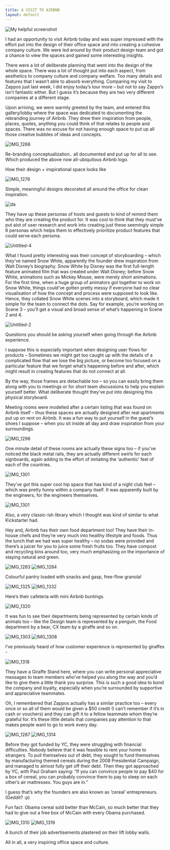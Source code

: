 ```yaml
---
title: A VISIT TO AIRBNB
layout: default
---
```


![My helpful screenshot](/assets/post7.jpg)<br>


I had an opportunity to visit Airbnb today and was super impressed with the effort put into the design of their office space and into creating a cohesive company culture. We were led around by their product design team and got a chance to view the spaces and gained some interesting insights.

There were a lot of deliberate planning that went into the design of the whole space. There was a lot of thought put into each aspect, from aesthetics to company culture and company welfare. Too many details and features that I wasn’t able to absorb everything. Comparing my visit to Zappos just last week, I did enjoy today’s tour more – but not to say Zappo’s isn’t fantastic either. But I guess it’s because they are two very different companies at a different stage.

Upon arriving, we were warmly greeted by the team, and entered this gallery/lobby where the space was dedicated to documenting the rebranding journey of Airbnb. They drew their inspiration from people, places, quotes, anything you could think of that relates to people and spaces. There was no excuse for not having enough space to put up all those creative bubbles of ideas and concepts.

<img class="alignnone size-full wp-image-126" src="https://wordsofasuperheroine.files.wordpress.com/2014/11/img_1266.jpg?w=640" alt="IMG_1266">

Re-branding conceptualization.. all documented and put up for all to see. Which produced the above now all-ubiquitous Airbnb logo.

How their design + inspirational space looks like

<img class="alignnone size-full wp-image-128" src="https://wordsofasuperheroine.files.wordpress.com/2014/11/img_1276.jpg?w=640" alt="IMG_1276">

Simple, meaningful designs decorated all around the office for clean inspiration.

<img class="alignnone size-full wp-image-152" src="https://wordsofasuperheroine.files.wordpress.com/2014/11/da.png?w=640" alt="da">

They have up these personas of hosts and guests to kind of remind them who they are creating the product for. It was cool to think that they must’ve put alot of user research and work into creating just these seemingly simple 6 personas which helps them to effectively prioritize product features that could serve each persona.

<img class="alignnone size-full wp-image-151" src="https://wordsofasuperheroine.files.wordpress.com/2014/11/untitled-4.png?w=640" alt="Untitled-4">

What I found pretty interesting was their concept of storyboarding – which they’ve named Snow White, apparently the founder drew inspiration from Walt Disney’s biography. Snow White by Disney was the first full-length feature animated film that was created under Walt Disney; before Snow White, animations such as Mickey Mouse, were merely short animations. For the first time, when a huge group of animators got together to work on Snow White, things could’ve gotten pretty messy if everyone had no clear visualisation of how the concept and process were supposed to look like. Hence, they collated Snow White scenes into a storyboard, which made it simple for the team to connect the dots. Say for example, you’re working on Scene 3 – you’ll get a visual and broad sense of what’s happening in Scene 2 and 4.

<img class="alignnone size-full wp-image-150" src="https://wordsofasuperheroine.files.wordpress.com/2014/11/untitled-2.png?w=640" alt="Untitled-2">

Questions you should be asking yourself when going through the Airbnb experience.

I suppose this is especially important when designing user flows for products – Sometimes we might get too caught up with the details of a complicated flow that we lose the big picture, or become too focused on a particular feature that we forget what’s happening before and after, which might result in creating features that do not connect at all.

By the way, those frames are detachable too – so you can easily bring them along with you to meetings or for short team discussions to help you explain yourself better. What deliberate thought they’ve put into designing this physical storyboard.

Meeting rooms were modelled after a certain listing that was found on Airbnb itself – thus these spaces are actually designed after real apartments put up on rent on Airbnb. It was a fun way to put yourself in the guest’s shoes I suppose – when you sit inside all day and draw inspiration from your surroundings.

<img class="alignnone size-full wp-image-133" src="https://wordsofasuperheroine.files.wordpress.com/2014/11/img_1296.jpg?w=640" alt="IMG_1296">

One minute detail of these rooms are actually these signs too – if you’ve noticed the black metal rails, they are actually different swirls for each signboards, again adding to the effort of imitating the ‘authentic’ feel of each of the countries.

<img class="alignnone size-full wp-image-135" src="https://wordsofasuperheroine.files.wordpress.com/2014/11/img_1301.jpg?w=640" alt="IMG_1301">

They’ve got this super cool hip space that has kind of a night club feel – which was pretty funny within a company itself. It was apparently built by the engineers, for the engineers themselves.

<img class="alignnone size-full wp-image-135" src="https://wordsofasuperheroine.files.wordpress.com/2014/11/img_1301.jpg?w=640" alt="IMG_1301">

Also, a very classic-ish library which I thought was kind of similar to what Kickstarter had.

Hey and, Airbnb has their own food department too! They have their in-house chefs and they’re very much into healthy lifestyle and foods. Thus the lunch that we had was super healthy – no sodas were provided and there’s a juicer for you to juice some fresh fruits too. They have compost and recycling bins around too, very much emphasizing on the importance of staying natural and green.

<img class="alignnone size-full wp-image-130" src="https://wordsofasuperheroine.files.wordpress.com/2014/11/img_1283.jpg?w=640" alt="IMG_1283">

<img class="alignnone size-full wp-image-131" src="https://wordsofasuperheroine.files.wordpress.com/2014/11/img_1284.jpg?w=640" alt="IMG_1284">

Colourful pantry loaded with snacks and gasp, free-flow granola!

<img class="alignnone size-full wp-image-145" src="https://wordsofasuperheroine.files.wordpress.com/2014/11/img_1325.jpg?w=640" alt="IMG_1325">

<img class="alignnone size-full wp-image-155" src="https://wordsofasuperheroine.files.wordpress.com/2014/11/img_1332.jpg?w=640" alt="IMG_1332">

Here’s their cafeteria with mini Airbnb buntings.

<img class="alignnone size-full wp-image-144" src="https://wordsofasuperheroine.files.wordpress.com/2014/11/img_1320.jpg?w=640" alt="IMG_1320">

It was fun to see their departments being represented by certain kinds of animals too – like the Design team is represented by a penguin, the Food department by a bear, CX team by a giraffe and so on.

<img class="alignnone size-full wp-image-137" src="https://wordsofasuperheroine.files.wordpress.com/2014/11/img_1303.jpg?w=640" alt="IMG_1303">

<img class="alignnone size-full wp-image-138" src="https://wordsofasuperheroine.files.wordpress.com/2014/11/img_1308.jpg?w=640" alt="IMG_1308">

I’ve previously heard of how customer experience is represented by giraffes -

<img class="alignnone size-full wp-image-142" src="https://wordsofasuperheroine.files.wordpress.com/2014/11/img_1318.jpg?w=640" alt="IMG_1318">

They have a Giraffe Stand here, where you can write personal appreciative messages to team members who’ve helped you along the way and you’d like to give them a little thank you surprise. This is such a good idea to bond the company and loyalty, especially when you’re surrounded by supportive and appreciative teammates.

Oh, I remembered that Zappos actually has a similar practice too – every once or so all of them would be given a $50 credit (I can’t remember if it’s in cash or vouchers) and they can gift it to a fellow teammate whom they’re grateful for. It’s these little details that companies pay attention to that makes people want to go to work every day.

<img class="alignnone size-full wp-image-132" src="https://wordsofasuperheroine.files.wordpress.com/2014/11/img_1287.jpg?w=640" alt="IMG_1287">

<img class="alignnone size-full wp-image-140" src="https://wordsofasuperheroine.files.wordpress.com/2014/11/img_1314.jpg?w=640" alt="IMG_1314">

Before they got funded by YC, they were struggling with financial difficulties. Nobody believe that it was feasible to rent your home to strangers. To pull themselves out of debt, they sought to fund themselves by manufacturing themed cereals during the 2008 Presidential Campaign, and managed to almost fully get off their debt. Then they got approached by YC, with Paul Graham saying: “If you can convince people to pay $40 for a box of cereal, you can probably convince them to pay to sleep on each other’s air mattresses. You guys are in.”

I guess that’s why the founders are also known as ‘cereal’ entrepreneurs. (Geddit? :p)

Fun fact: Obama cereal sold better than McCain, so much better that they had to give out a free box of McCain with every Obama purchased. 

<img class="alignnone size-full wp-image-139" src="https://wordsofasuperheroine.files.wordpress.com/2014/11/img_1310.jpg?w=640" alt="IMG_1310">

<img class="alignnone size-full wp-image-143" src="https://wordsofasuperheroine.files.wordpress.com/2014/11/img_1319.jpg?w=640" alt="IMG_1319">

A bunch of their job advertisements plastered on their lift lobby walls.

All in all, a very inspiring office space and culture.